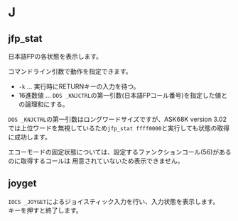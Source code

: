 # J

## jfp_stat
日本語FPの各状態を表示します。  

コマンドライン引数で動作を指定できます。
* `-k` ... 実行時にRETURNキーの入力を待つ。
* 16進数値 ... `DOS _KNJCTRL`の第一引数(日本語FPコール番号)を指定した値との論理和にする。

`DOS _KNJCTRL`の第一引数はロングワードサイズですが、ASK68K version 3.02
では上位ワードを無視しているため`jfp_stat ffff0000`と実行しても状態の取得に成功します。

エコーモードの固定状態については、設定するファンクションコール(56)があるのに取得するコールは
用意されていないため表示できません。


## joyget
`IOCS _JOYGET`によるジョイスティック入力を行い、入力状態を表示します。  
キーを押すと終了します。
